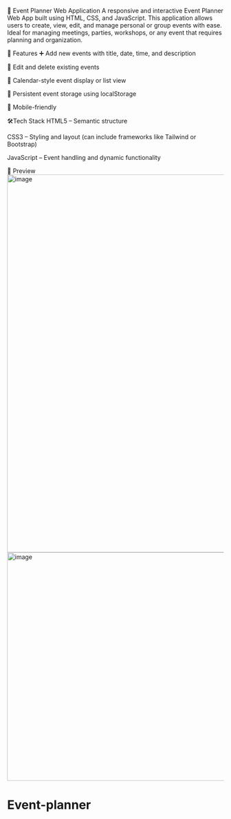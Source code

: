 📅 Event Planner Web Application
A responsive and interactive Event Planner Web App built using HTML, CSS, and JavaScript. This application allows users to create, view, edit, and manage personal or group events with ease. Ideal for managing meetings, parties, workshops, or any event that requires planning and organization.

🚀 Features
➕ Add new events with title, date, time, and description

📝 Edit and delete existing events

📆 Calendar-style event display or list view

💾 Persistent event storage using localStorage

📱 Mobile-friendly

🛠️Tech Stack
HTML5 – Semantic structure

CSS3 – Styling and layout (can include frameworks like Tailwind or Bootstrap)

JavaScript  – Event handling and dynamic functionality

📸 Preview
<img width="1838" height="877" alt="image" src="https://github.com/user-attachments/assets/9f646588-4725-41f2-ba83-31a0f1e7942b" />
<img width="1328" height="530" alt="image" src="https://github.com/user-attachments/assets/2422abb6-4c62-490b-bdb3-781a3a3b18d8" />


# Event-planner
